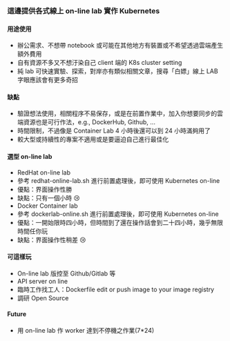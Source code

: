 ### 這邊提供各式線上 on-line lab 實作 Kubernetes 
#### 用途使用
* 辦公需求、不想帶 notebook 或可能在其他地方有裝置或不希望透過雲端產生額外費用
* 自有資源不多又不想汙染自己 client 端的 K8s cluster setting
* 純 lab 可快速實驗、探索，對岸亦有類似相關文章，搜尋「白嫖」線上 LAB 字眼應該會有更多奇招

#### 缺點
* 驗證想法使用，相關程序不易保存，或是在前置作業中，加入你想要同步的雲端資源也是可行作法，e.g., DockerHub, Github, ...
* 時間限制，不過像是 Container Lab 4 小時後還可以到 24 小時滿夠用了
* 較大型或持續性的專案不適用或是要逼迫自己進行最佳化

#### 選型 on-line lab
* RedHat on-line lab
 * 參考 redhat-online-lab.sh 進行前置處理後，即可使用 Kubernetes on-line 
 * 優點：界面操作性勝
 * 缺點：只有一個小時 😢
* Docker Container lab
 * 參考 dockerlab-online.sh 進行前置處理後，即可使用 Kubernetes on-line 
 * 優點：一開始限時四小時，但時間到了還在操作話會到二十四小時，幾乎無限時間任你玩
 * 缺點：界面操作性稍差 😢


#### 可這樣玩
 * On-line lab 版控至 Github/Gitlab 等
 * API server on line
 * 臨時工作找工人：Dockerfile edit or push image to your image registry
 * 調研 Open Source

#### Future
* 用 on-line lab 作 worker 達到不停機之作業(7*24)

 
